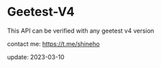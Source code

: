 # Geetest-V4 

This API can be verified with any geetest v4 version

contact me: https://t.me/shineho

update: 2023-03-10
